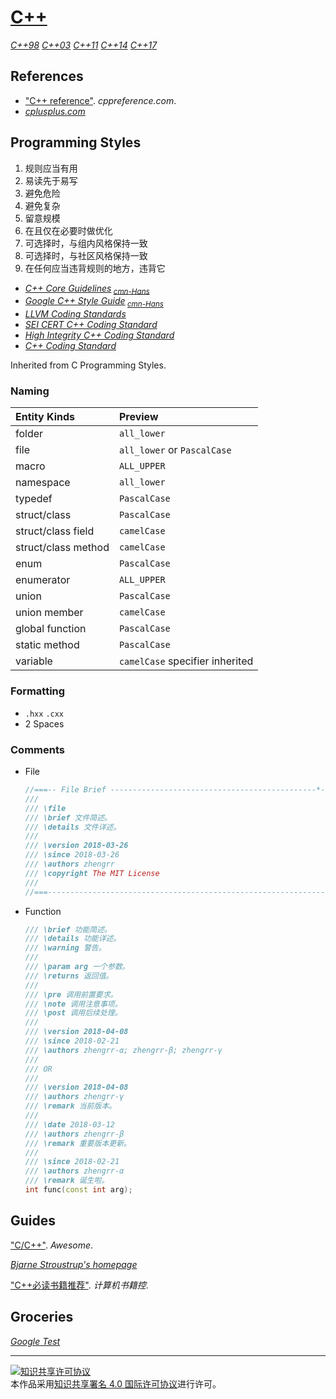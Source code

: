# [C++](https://isocpp.org)

[*C++98*](https://iso.org/standard/25845.html)
[*C++03*](https://iso.org/standard/38110.html)
[*C++11*](https://iso.org/standard/50372.html)
[*C++14*](https://iso.org/standard/64029.html)
[*C++17*](https://iso.org/standard/68564.html)

## References

+ ["C++ reference"](http://en.cppreference.com/w/cpp). *cppreference.com*.
+ [*cplusplus.com*](http://cplusplus.com)

## Programming Styles

1. 规则应当有用
2. 易读先于易写
3. 避免危险
4. 避免复杂
5. 留意规模
6. 在且仅在必要时做优化
7. 可选择时，与组内风格保持一致
8. 可选择时，与社区风格保持一致
9. 在任何应当违背规则的地方，违背它

+ [*C++ Core Guidelines*](http://isocpp.github.io/CppCoreGuidelines/)<sub> [*cmn-Hans*](https://github.com/lynnboy/CppCoreGuidelines-zh-CN)</sub>
+ [*Google C++ Style Guide*](https://google.github.io/styleguide/cppguide)<sub> [*cmn-Hans*](http://zh-google-styleguide.readthedocs.org/)</sub>
+ [*LLVM Coding Standards*](https://llvm.org/docs/CodingStandards.html)
+ [*SEI CERT C++ Coding Standard*](https://wiki.sei.cmu.edu/confluence/pages/viewpage.action?pageId=88046682)
+ [*High Integrity C++ Coding Standard*](http://codingstandard.com/)
+ [*C++ Coding Standard*](http://possibility.com/Cpp/CppCodingStandard.html)

Inherited from C Programming Styles.

### Naming

| Entity Kinds        | Preview                         |
|:------------------- |:------------------------------- |
| folder              | `all_lower`                     |
| file                | `all_lower` or `PascalCase`     |
| macro               | `ALL_UPPER`                     |
| namespace           | `all_lower`                     |
| typedef             | `PascalCase`                    |
| struct/class        | `PascalCase`                    |
| struct/class field  | `camelCase`                     |
| struct/class method | `camelCase`                     |
| enum                | `PascalCase`                    |
| enumerator          | `ALL_UPPER`                     |
| union               | `PascalCase`                    |
| union member        | `camelCase`                     |
| global function     | `PascalCase`                    |
| static method       | `PascalCase`                    |
| variable            | `camelCase` specifier inherited |

### Formatting

+ `.hxx` `.cxx`
+ 2 Spaces

### Comments

+ File
  ```cpp
  //===-- File Brief ----------------------------------------------*- C++ -*-===//
  ///
  /// \file
  /// \brief 文件简述。
  /// \details 文件详述。
  ///
  /// \version 2018-03-26
  /// \since 2018-03-26
  /// \authors zhengrr
  /// \copyright The MIT License
  ///
  //===----------------------------------------------------------------------===//
  ```
+ Function
  ```cpp
  /// \brief 功能简述。
  /// \details 功能详述。
  /// \warning 警告。
  ///
  /// \param arg 一个参数。
  /// \returns 返回值。
  ///
  /// \pre 调用前置要求。
  /// \note 调用注意事项。
  /// \post 调用后续处理。
  ///
  /// \version 2018-04-08
  /// \since 2018-02-21
  /// \authors zhengrr-α; zhengrr-β; zhengrr-γ
  ///
  /// OR
  ///
  /// \version 2018-04-08
  /// \authors zhengrr-γ
  /// \remark 当前版本。
  ///
  /// \date 2018-03-12
  /// \authors zhengrr-β
  /// \remark 重要版本更新。
  ///
  /// \since 2018-02-21
  /// \authors zhengrr-α
  /// \remark 诞生啦。
  int func(const int arg);
  ```

## Guides

["C/C++"](http://fffaraz.github.io/awesome-cpp/). *Awesome*.

[*Bjarne Stroustrup's homepage*](http://stroustrup.com/)

["C++必读书籍推荐"](http://bestcbooks.com/recommended-cpp-books/). *计算机书籍控*.

## Groceries

[*Google Test*](https://github.com/google/googletest)

___
<a rel="license" href="http://creativecommons.org/licenses/by/4.0/"><img alt="知识共享许可协议" style="border-width:0" src="https://i.creativecommons.org/l/by/4.0/88x31.png" /></a><br />本作品采用<a rel="license" href="http://creativecommons.org/licenses/by/4.0/">知识共享署名 4.0 国际许可协议</a>进行许可。
